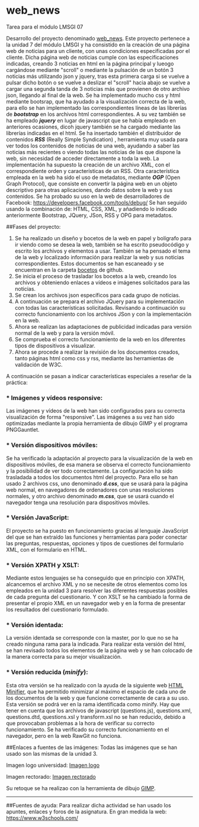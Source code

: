 # web_news
Tarea para el módulo LMSGI 07

Desarrollo del proyecto denominado [web_news](https://github.com/javig2016/web_news/). Este proyecto pertenece a la unidad 7 del módulo LMSGI y ha consistido en la creación de una página web de noticias para un cliente, con unas condiciones especificadas por el cliente.
Dicha página web de noticias cumple con las especificaciones indicadas, creando 3 noticias en html en la página principal y lueogo cargándose mediante "scroll" o mediante la pulsación de un botón 3 noticias más utilizando json y jquery, tras esta primera carga si se vuelve a pulsar dicho botón o se vuelve a deslizar el "scroll" hacia abajo se vuelve a cargar una segunda tanda de 3 noticias más que provienen de otro archivo json, llegando al final de la web.
Se ha implementado mucho css y html mediante bootsrap, que ha ayudado a la visualización correcta de la web, para ello se han implementado las correspondientes líneas de las librerías de **_bootstrap_** en los archivos html correspondientes.
A su vez también se ha empleado **_jquery_** en lugar de javascript que se había empleado en anteriores ocasiones, dicoh jquery también se ha cargado mediante las librerías indicadas en el html.
Se ha insertado también el distribuidor de contenidos **_RSS_** (Really Simple Syndication) , herramienta muy usada para ver todos los contenidos de noticias de una web, ayudando a saber las noticias más recientes o viendo todas las noticias de las que dispone la web, sin necesidad de acceder directamente a toda la web. La implementación ha supuesto la creación de un archivo XML, con el correspondiente orden y características de un RSS.
Otra característica empleada en la web ha sido el uso de metadatos, mediante **_OGP_** (Open Graph Protocol), que consiste en convertir la página web en un objeto descriptivo para otras aplicaciones, dando datos sobre la web y sus contenidos. Se ha probado su uso en la web de desarrolladores de Facebook: https://developers.facebook.com/tools/debug/
Se han seguido usando la combinación de: HTML, CSS, XML, y añadiendo lo indicado anteriormente Bootstrap, JQuery, JSon, RSS y OPG para metadatos.


##Fases del proyecto:
1. Se ha realizado un diseño y bocetos de la web en papel y bolígrafo para ir viendo como se desea la web, también se ha escrito pseudocódigo y escrito los archivos y elementos a usar. También se ha pensado el tema de la web y localizado información para realizar la web y sus noticias correspondientes. Estos documentos se han escaneado y se encuentran en la carpeta [bocetos](https://github.com/javig2016/bocetos) de github.
2. Se inicia el proceso de trasladar los bocetos a la web, creando los archivos y obteniendo enlaces a vídeos e imágenes solicitados para las noticias.
3. Se crean los archivos json específicos para cada grupo de noticias.
4. A continuación se prepara el archivo JQuery para su implementación con todas las características solicitadas. Revisando a continuación su correcto funcionamiento con los archivos JSon y con la implementación en la web.
5. Ahora se realizan las adaptaciones de publicidad indicadas para versión normal de la web y para la versión móvil.
6. Se comprueba el correcto funcionamiento de la web en los diferentes tipos de dispositivos a visualizar.
7. Ahora se procede a realizar la revisión de los documentos creados, tanto páginas html como css y rss, mediante las herramientas de validación de W3C.


A continuación se pasan a indicar características especiales a reseñar de la práctica:
### * Imágenes y vídeos responsive:
Las imágenes y vídeos de la web han sido configurados para su correcta visualización de forma "responsive". Las imágenes a su vez han sido optimizadas mediante la propia herramienta de dibujo GIMP y el programa PNGGauntlet.

### * Versión dispositivos móviles:
Se ha verificado la adaptación al proyecto para la visualización de la web en dispositivos móviles, de esa manera se observa el correcto funcionamiento y la posibilidad de ver todo correctamente.
La configuración ha sido trasladada a todos los documentos html del proyecto.
Para ello se han usado 2 archivos css, uno denominado *__d.css__*, que se usará para la página web normal, en navegadores de ordenadores con unas resoluciones normales, y otro archivo denominado *__m.css__*, que se usará cuando el navegador tenga una resolución para dispositivos móviles.

### * Versión JavaScript:
El proyecto se ha puesto en funcionamiento gracias al lenguaje JavaScript del que se han extraído  las funciones y herramientas para poder conectar las preguntas, respuestas, opciones y tipos de cuestiones del formulario XML, con el formulario en HTML.

### * Versión XPATH y XSLT:
Mediante estos lenguajes se ha conseguido que en principio con XPATH, alcancemos el archivo XML y no se necesite de otros elementos como los empleados en la unidad 3 para resolver las diferentes respuestas posibles de cada pregunta del cuestionario. Y con XSLT se ha cambiado la forma de presentar el propio XML en un navegador web y en la forma de presentar los resultados del cuestionario formulado.

### * Versión identada:
La versión identada se corresponde con la master, por lo que no se ha creado ninguna rama para la indicada. Para realizar esta versión del html, se han revisado todos los elementos de la página web y se han colocado de la manera correcta para su mejor visualización. 

### * Versión reducida (_minify_):
Esta otra versión se ha realizado con la ayuda de la siguiente web [HTML Minifier](http://www.willpeavy.com/minifier/), que ha permitido minimizar al máximo el espacio de cada uno de los documentos de la web y que funcione correctamente de cara a su uso. Esta versión se podrá ver en la rama identificada como minify.
Hay que tener en cuenta que los archivos de javascript (questions.js), questions.xml, questions.dtd, questions.xsl y transform.xsl no se han reducido, debido a que provocaban problemas a la hora de verificar su correcto funcionamiento. Se ha verificado su correcto funcionamiento en el navegador, pero en la web RawGit no funciona.


##Enlaces a fuentes de las imágenes:
Todas las imágenes que se han usado son las mismas de la unidad 3.

Imagen logo universidad:
[Imagen logo](http://res.freestockphotos.biz/pictures/16/16246-illustration-of-a-graduation-cap-pv.png)

Imagen rectorado:
[Imagen rectorado](https://s.iha.com/2556200015384/Alquiler-vacaciones-encanto-Campos-SEGLES_15.jpegg)


Su retoque se ha realizao con la herramienta de dibujo [GIMP](https://www.gimp.org/).

***
##Fuentes de ayuda:
Para realizar dicha actividad se han usado los apuntes, enlaces y foros de la asignatura. En gran medida la web: https://www.w3schools.com/
